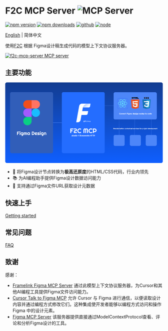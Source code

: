 # F2C MCP Server ![](https://badge.mcpx.dev?type=server 'MCP Server')
[![npm version][npm-version-src]][npm-version-href]
[![npm downloads][npm-downloads-src]][npm-downloads-href]
[![github][github-src]][github-href]
[![node][node-src]][node-href]

[npm-version-src]: https://img.shields.io/npm/v/@f2c/mcp?style=flat&colorA=18181B&colorB=F0DB4F
[npm-version-href]: https://npmjs.com/package/@f2c/mcp
[npm-downloads-src]: https://img.shields.io/npm/dm/@f2c/mcp?style=flat&colorA=18181B&colorB=F0DB4F
[npm-downloads-href]: https://npmjs.com/package/@f2c/mcp
[github-src]: https://img.shields.io/badge/github-@f2c/mcp-blue?style=flat&colorA=18181B&colorB=F0DB4F
[github-href]: https://github.com/f2c-ai/f2c-mcp
[node-src]: https://img.shields.io/node/v/@f2c/mcp?style=flat&colorA=18181B&colorB=F0DB4F
[node-href]: https://nodejs.org/en/about/previous-releases

[English](./README.md) | 简体中文   

使用[F2C](https://f2c.yy.com/) 根据 Figma设计稿生成代码的模型上下文协议服务器。

<a href="https://glama.ai/mcp/servers/@f2c-ai/f2c-mcp">
  <img width="380" height="200" src="https://glama.ai/mcp/servers/@f2c-ai/f2c-mcp/badge" alt="f2c-mcp-server MCP server" />
</a>


## 主要功能
<img alt="f2c" src="https://raw.githubusercontent.com/f2c-ai/f2c-mcp/main/docs/bannerv3.png" /> 

- 🎨 将Figma设计节点转换为**极高还原度**的HTML/CSS代码，行业内领先
- 📚 为AI编程助手提供Figma设计数据访问能力
- 🚀 支持通过Figma文件URL获取设计元数据

## 快速上手
[Getting started](docs/zh/GettingStarted.md)

## 常见问题
[FAQ](docs/zh/FAQ.md)

## 致谢

感谢：

+ [Framelink Figma MCP Server](https://github.com/GLips/Figma-Context-MCP) 通过此模型上下文协议服务器，为Cursor和其他AI编程工具提供Figma文件访问能力。  
+ [Cursor Talk to Figma MCP](https://github.com/sonnylazuardi/cursor-talk-to-figma-mcp) 允许 Cursor 与 Figma 进行通信，以便读取设计内容并通过编程方式修改它们。这种集成使开发者能够以编程方式访问和操作 Figma 中的设计元素。
+ [Figma MCP Server](https://github.com/MatthewDailey/figma-mcp) 该服务器提供直接通过ModelContextProtocol查看、评论和分析Figma设计的工具。

